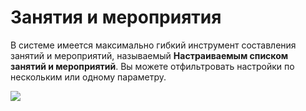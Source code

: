 # Занятия и мероприятия

В системе имеется максимально гибкий инструмент составления занятий и мероприятий, называемый **Настраиваемым списком занятий и мероприятий**. Вы можете отфильтровать настройки по нескольким или одному параметру.

![](../../.gitbook/assets/Screenshot\_297.png)
